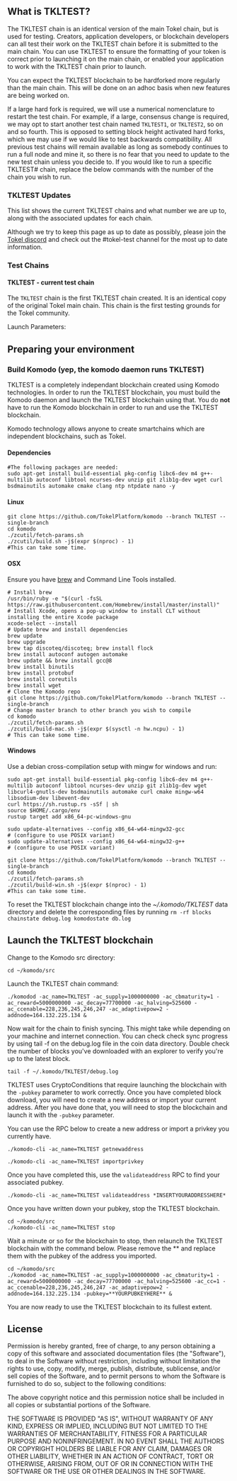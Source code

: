 ## What is TKLTEST?

The TKLTEST chain is an identical version of the main Tokel chain, but is used for testing. Creators, application developers, or blockchain developers can all test their work on the TKLTEST chain before it is submitted to the main chain. You can use TKLTEST to ensure the formatting of your token is correct prior to launching it on the main chain, or enabled your application to work with the TKLTEST chain prior to launch. 

You can expect the TKLTEST blockchain to be hardforked more regularly than the main chain. This will be done on an adhoc basis when new features are being worked on. 

If a large hard fork is required, we will use a numerical nomenclature to restart the test chain. For example, if a large, consensus change is required, we may opt to start another test chain named `TKLTEST1`, or `TKLTEST2`, so on and so fourth. This is opposed to setting block height activated hard forks, which we may use if we would like to test backwards compatibility. All previous test chains will remain available as long as somebody continues to run a full node and mine it, so there is no fear that you need to update to the new test chain unless you decide to. If you would like to run a specific TKLTEST# chain, replace the below commands with the number of the chain you wish to run.

### TKLTEST Updates

This list shows the current TKLTEST chains and what number we are up to, along with the associated updates for each chain.

Although we try to keep this page as up to date as possibly, please join the [Tokel discord](http://discord.tokel.io) and check out the #tokel-test channel for the most up to date information.

### Test Chains

#### TKLTEST - current test chain

The `TKLTEST` chain is the first TKLTEST chain created. It is an identical copy of the original Tokel main chain. This chain is the first testing grounds for the Tokel community. 

Launch Parameters:

<collapse-text hidden title="Response">

```bash
./komodod -ac_name=TKLTEST -ac_supply=1000000000 -ac_cbmaturity=1 -ac_reward=5000000000 -ac_decay=77700000 -ac_halving=525600 -ac_cc=1 -ac_ccenable=228,236,245,246,247 -ac_adaptivepow=2 -addnode=164.132.225.134 -pubkey=**YOURPUBKEYHERE** &
```

</collapse-text>

## Preparing your environment

### Build Komodo (yep, the komodo daemon runs TKLTEST)

TKLTEST is a completely independant blockchain created using Komodo technologies. In order to run the TKLTEST blockchain, you must build the Komodo daemon and launch the TKLTEST blockchain using that. You do **not** have to run the Komodo blockchain in order to run and use the TKLTEST blockchain.

Komodo technology allows anyone to create smartchains which are independent blockchains, such as Tokel.

#### Dependencies

```shell
#The following packages are needed:
sudo apt-get install build-essential pkg-config libc6-dev m4 g++-multilib autoconf libtool ncurses-dev unzip git zlib1g-dev wget curl bsdmainutils automake cmake clang ntp ntpdate nano -y
```

#### Linux
```shell
git clone https://github.com/TokelPlatform/komodo --branch TKLTEST --single-branch
cd komodo
./zcutil/fetch-params.sh
./zcutil/build.sh -j$(expr $(nproc) - 1)
#This can take some time.
```

#### OSX
Ensure you have [brew](https://brew.sh) and Command Line Tools installed.
```shell
# Install brew
/usr/bin/ruby -e "$(curl -fsSL https://raw.githubusercontent.com/Homebrew/install/master/install)"
# Install Xcode, opens a pop-up window to install CLT without installing the entire Xcode package
xcode-select --install 
# Update brew and install dependencies
brew update
brew upgrade
brew tap discoteq/discoteq; brew install flock
brew install autoconf autogen automake
brew update && brew install gcc@8
brew install binutils
brew install protobuf
brew install coreutils
brew install wget
# Clone the Komodo repo
git clone https://github.com/TokelPlatform/komodo --branch TKLTEST --single-branch
# Change master branch to other branch you wish to compile
cd komodo
./zcutil/fetch-params.sh
./zcutil/build-mac.sh -j$(expr $(sysctl -n hw.ncpu) - 1)
# This can take some time.
```

#### Windows
Use a debian cross-compilation setup with mingw for windows and run:
```shell
sudo apt-get install build-essential pkg-config libc6-dev m4 g++-multilib autoconf libtool ncurses-dev unzip git zlib1g-dev wget libcurl4-gnutls-dev bsdmainutils automake curl cmake mingw-w64 libsodium-dev libevent-dev
curl https://sh.rustup.rs -sSf | sh
source $HOME/.cargo/env
rustup target add x86_64-pc-windows-gnu

sudo update-alternatives --config x86_64-w64-mingw32-gcc
# (configure to use POSIX variant)
sudo update-alternatives --config x86_64-w64-mingw32-g++
# (configure to use POSIX variant)

git clone https://github.com/TokelPlatform/komodo --branch TKLTEST --single-branch
cd komodo
./zcutil/fetch-params.sh
./zcutil/build-win.sh -j$(expr $(nproc) - 1)
#This can take some time.
```

To reset the TKLTEST blockchain change into the *~/.komodo/TKLTEST* data directory and delete the corresponding files by running `rm -rf blocks chainstate debug.log komodostate db.log`

## Launch the TKLTEST blockchain

Change to the Komodo src directory:

```
cd ~/komodo/src
```

Launch the TKLTEST chain command:

```
./komodod -ac_name=TKLTEST -ac_supply=1000000000 -ac_cbmaturity=1 -ac_reward=5000000000 -ac_decay=77700000 -ac_halving=525600 -ac_ccenable=228,236,245,246,247 -ac_adaptivepow=2 -addnode=164.132.225.134 &
```

Now wait for the chain to finish syncing. This might take while depending on your machine and internet connection. You can check check sync progress by using tail -f on the debug.log file in the coin data directory. Double check the number of blocks you've downloaded with an explorer to verify you're up to the latest block.

```
tail -f ~/.komodo/TKLTEST/debug.log
```

TKLTEST uses CryptoConditions that require launching the blockchain with the `-pubkey` parameter to work correctly. Once you have completed block download, you will need to create a new address or import your current address. After you have done that, you will need to stop the blockchain and launch it with the `-pubkey` parameter.

You can use the RPC below to create a new address or import a privkey you currently have.

```
./komodo-cli -ac_name=TKLTEST getnewaddress
```
```
./komodo-cli -ac_name=TKLTEST importprivkey
```

Once you have completed this, use the `validateaddress` RPC to find your associated pubkey.

```
./komodo-cli -ac_name=TKLTEST validateaddress *INSERTYOURADDRESSHERE*
```

Once you have written down your pubkey, stop the TKLTEST blockchain.

```
cd ~/komodo/src
./komodo-cli -ac_name=TKLTEST stop
```

Wait a minute or so for the blockchain to stop, then relaunch the TKLTEST blockchain with the command below. Please remove the ** and replace them with the pubkey of the address you imported.

```
cd ~/komodo/src
./komodod -ac_name=TKLTEST -ac_supply=1000000000 -ac_cbmaturity=1 -ac_reward=5000000000 -ac_decay=77700000 -ac_halving=525600 -ac_cc=1 -ac_ccenable=228,236,245,246,247 -ac_adaptivepow=2 -addnode=164.132.225.134 -pubkey=**YOURPUBKEYHERE** &
```

You are now ready to use the TKLTEST blockchain to its fullest extent.

License
-------
Permission is hereby granted, free of charge, to any person obtaining a copy of this software and associated documentation files (the "Software"), to deal in the Software without restriction, including without limitation the rights to use, copy, modify, merge, publish, distribute, sublicense, and/or sell copies of the Software, and to permit persons to whom the Software is furnished to do so, subject to the following conditions:

The above copyright notice and this permission notice shall be included in all copies or substantial portions of the Software.

THE SOFTWARE IS PROVIDED "AS IS", WITHOUT WARRANTY OF ANY KIND, EXPRESS OR IMPLIED, INCLUDING BUT NOT LIMITED TO THE WARRANTIES OF MERCHANTABILITY, FITNESS FOR A PARTICULAR PURPOSE AND NONINFRINGEMENT. IN NO EVENT SHALL THE AUTHORS OR COPYRIGHT HOLDERS BE LIABLE FOR ANY CLAIM, DAMAGES OR OTHER LIABILITY, WHETHER IN AN ACTION OF CONTRACT, TORT OR OTHERWISE, ARISING FROM, OUT OF OR IN CONNECTION WITH THE SOFTWARE OR THE USE OR OTHER DEALINGS IN THE SOFTWARE.
